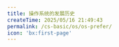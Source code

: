 ```yaml
---
title: 操作系统的发展历史
createTime: 2025/05/16 21:49:43
permalink: /cs-basic/os/os-prefer/
icon: 'bx:first-page'
---
```

